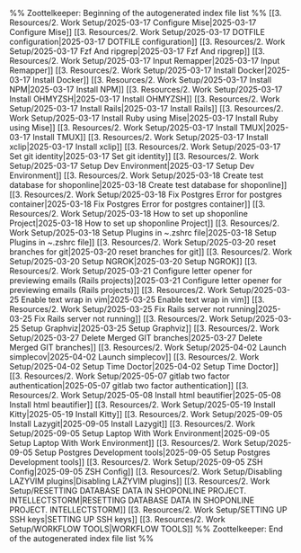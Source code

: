 %% Zoottelkeeper: Beginning of the autogenerated index file list  %%
 [[3. Resources/2. Work Setup/2025-03-17 Configure Mise|2025-03-17 Configure Mise]]
 [[3. Resources/2. Work Setup/2025-03-17 DOTFILE configuration|2025-03-17 DOTFILE configuration]]
 [[3. Resources/2. Work Setup/2025-03-17 Fzf And ripgrep|2025-03-17 Fzf And ripgrep]]
 [[3. Resources/2. Work Setup/2025-03-17 Input Remapper|2025-03-17 Input Remapper]]
 [[3. Resources/2. Work Setup/2025-03-17 Install Docker|2025-03-17 Install Docker]]
 [[3. Resources/2. Work Setup/2025-03-17 Install NPM|2025-03-17 Install NPM]]
 [[3. Resources/2. Work Setup/2025-03-17 Install OHMYZSH|2025-03-17 Install OHMYZSH]]
 [[3. Resources/2. Work Setup/2025-03-17 Install Rails|2025-03-17 Install Rails]]
 [[3. Resources/2. Work Setup/2025-03-17 Install Ruby using Mise|2025-03-17 Install Ruby using Mise]]
 [[3. Resources/2. Work Setup/2025-03-17 Install TMUX|2025-03-17 Install TMUX]]
 [[3. Resources/2. Work Setup/2025-03-17 Install xclip|2025-03-17 Install xclip]]
 [[3. Resources/2. Work Setup/2025-03-17 Set git identity|2025-03-17 Set git identity]]
 [[3. Resources/2. Work Setup/2025-03-17 Setup Dev Environment|2025-03-17 Setup Dev Environment]]
 [[3. Resources/2. Work Setup/2025-03-18 Create test database for shoponline|2025-03-18 Create test database for shoponline]]
 [[3. Resources/2. Work Setup/2025-03-18 Fix Postgres Error for postgres container|2025-03-18 Fix Postgres Error for postgres container]]
 [[3. Resources/2. Work Setup/2025-03-18 How to set up shoponline Project|2025-03-18 How to set up shoponline Project]]
 [[3. Resources/2. Work Setup/2025-03-18 Setup Plugins in ~.zshrc file|2025-03-18 Setup Plugins in ~.zshrc file]]
 [[3. Resources/2. Work Setup/2025-03-20 reset branches for git|2025-03-20 reset branches for git]]
 [[3. Resources/2. Work Setup/2025-03-20 Setup NGROK|2025-03-20 Setup NGROK]]
 [[3. Resources/2. Work Setup/2025-03-21 Configure letter opener for previewing emails (Rails projects)|2025-03-21 Configure letter opener for previewing emails (Rails projects)]]
 [[3. Resources/2. Work Setup/2025-03-25 Enable text wrap in vim|2025-03-25 Enable text wrap in vim]]
 [[3. Resources/2. Work Setup/2025-03-25 Fix Rails server not running|2025-03-25 Fix Rails server not running]]
 [[3. Resources/2. Work Setup/2025-03-25 Setup Graphviz|2025-03-25 Setup Graphviz]]
 [[3. Resources/2. Work Setup/2025-03-27 Delete Merged GIT branches|2025-03-27 Delete Merged GIT branches]]
 [[3. Resources/2. Work Setup/2025-04-02 Launch simplecov|2025-04-02 Launch simplecov]]
 [[3. Resources/2. Work Setup/2025-04-02 Setup Time Doctor|2025-04-02 Setup Time Doctor]]
 [[3. Resources/2. Work Setup/2025-05-07 gitlab two factor authentication|2025-05-07 gitlab two factor authentication]]
 [[3. Resources/2. Work Setup/2025-05-08 Install html beautifier|2025-05-08 Install html beautifier]]
 [[3. Resources/2. Work Setup/2025-05-19 Install Kitty|2025-05-19 Install Kitty]]
 [[3. Resources/2. Work Setup/2025-09-05 Install Lazygit|2025-09-05 Install Lazygit]]
 [[3. Resources/2. Work Setup/2025-09-05 Setup Laptop With Work Environment|2025-09-05 Setup Laptop With Work Environment]]
 [[3. Resources/2. Work Setup/2025-09-05 Setup Postgres Development tools|2025-09-05 Setup Postgres Development tools]]
 [[3. Resources/2. Work Setup/2025-09-05 ZSH Config|2025-09-05 ZSH Config]]
 [[3. Resources/2. Work Setup/Disabling LAZYVIM plugins|Disabling LAZYVIM plugins]]
 [[3. Resources/2. Work Setup/RESETTING DATABASE DATA IN SHOPONLINE PROJECT. INTELLECTSTORM|RESETTING DATABASE DATA IN SHOPONLINE PROJECT. INTELLECTSTORM]]
 [[3. Resources/2. Work Setup/SETTING UP SSH keys|SETTING UP SSH keys]]
 [[3. Resources/2. Work Setup/WORKFLOW TOOLS|WORKFLOW TOOLS]]
%% Zoottelkeeper: End of the autogenerated index file list  %%
